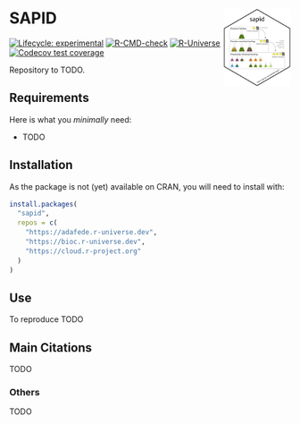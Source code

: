 
<!-- README.md is generated from README.Rmd. Please edit that file -->

# SAPID <img src='https://raw.githubusercontent.com/adafede/sapid/main/man/figures/logo.svg' align="right" height="139" />

<!-- badges: start -->

[![Lifecycle:
experimental](https://img.shields.io/badge/lifecycle-experimental-orange.svg)](https://lifecycle.r-lib.org/articles/stages.html#experimental)
[![R-CMD-check](https://github.com/adafede/sapid/actions/workflows/R-CMD-check.yaml/badge.svg)](https://github.com/adafede/sapid/actions/workflows/R-CMD-check.yaml)
[![R-Universe](https://adafede.r-universe.dev/badges/sapid)](https://adafede.r-universe.dev/sapid)
[![Codecov test
coverage](https://codecov.io/gh/adafede/sapid/graph/badge.svg)](https://app.codecov.io/gh/adafede/sapid)
<!-- badges: end -->

Repository to TODO.

## Requirements

Here is what you *minimally* need:

- TODO

## Installation

As the package is not (yet) available on CRAN, you will need to install
with:

``` r
install.packages(
  "sapid",
  repos = c(
    "https://adafede.r-universe.dev",
    "https://bioc.r-universe.dev",
    "https://cloud.r-project.org"
  )
)
```

## Use

To reproduce TODO

## Main Citations

TODO

### Others

TODO

